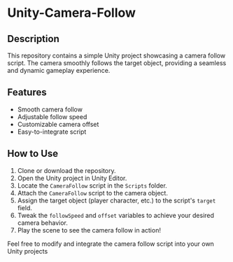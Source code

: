 # Unity-Camera-Follow


## Description
This repository contains a simple Unity project showcasing a camera follow script. The camera smoothly follows the target object, providing a seamless and dynamic gameplay experience.

## Features
- Smooth camera follow
- Adjustable follow speed
- Customizable camera offset
- Easy-to-integrate script

## How to Use
1. Clone or download the repository.
2. Open the Unity project in Unity Editor.
3. Locate the `CameraFollow` script in the `Scripts` folder.
4. Attach the `CameraFollow` script to the camera object.
5. Assign the target object (player character, etc.) to the script's `target` field.
6. Tweak the `followSpeed` and `offset` variables to achieve your desired camera behavior.
7. Play the scene to see the camera follow in action!

Feel free to modify and integrate the camera follow script into your own Unity projects